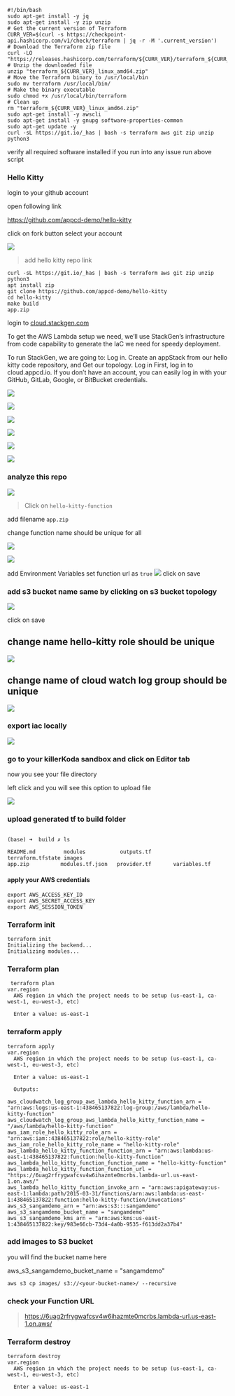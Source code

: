  
```
#!/bin/bash
sudo apt-get install -y jq
sudo apt-get install -y zip unzip
# Get the current version of Terraform
CURR_VER=$(curl -s https://checkpoint-api.hashicorp.com/v1/check/terraform | jq -r -M '.current_version')
# Download the Terraform zip file
curl -LO "https://releases.hashicorp.com/terraform/${CURR_VER}/terraform_${CURR_VER}_linux_amd64.zip"
# Unzip the downloaded file
unzip "terraform_${CURR_VER}_linux_amd64.zip"
# Move the Terraform binary to /usr/local/bin
sudo mv terraform /usr/local/bin/
# Make the binary executable
sudo chmod +x /usr/local/bin/terraform
# Clean up
rm "terraform_${CURR_VER}_linux_amd64.zip"
sudo apt-get install -y awscli
sudo apt-get install -y gnupg software-properties-common
sudo apt-get update -y
curl -sL https://git.io/_has | bash -s terraform aws git zip unzip python3
```

verify all required software installed if you run into any issue run above script 

### Hello Kitty 

login to your github account 

open following link 

 https://github.com/appcd-demo/hello-kitty

click on fork button select your account 

![](./0.png)

> add hello kitty repo link 

```
curl -sL https://git.io/_has | bash -s terraform aws git zip unzip python3
apt install zip
git clone https://github.com/appcd-demo/hello-kitty
cd hello-kitty
make build 
app.zip
```
login to [cloud.stackgen.com](https://cloud.stackgen.com/)

To get the AWS Lambda setup we need, we’ll use StackGen’s infrastructure from code capability to generate the IaC we need for speedy deployment.

To run StackGen, we are going to:
Log in.
Create an appStack from our hello kitty code repository, and
Get our topology.
Log in
First, log in to cloud.appcd.io. If you don’t have an account, you can easily log in with your GitHub, GitLab, Google, or BitBucket credentials.



![](./1.png)

![](./2.png)

![](./3.png)


![](./4.png)

![](./5.png)

![](./6.png)

### analyze this repo 

![](./7.png)

> Click on `hello-kitty-function` 

add filename `app.zip` 

change function name should be unique for all 

![](./lambda-service-namechange.png)

![](./8.png)

add Environment Variables
set function url as `true`
![](./9.png)
click on save 

### add s3 bucket name same by clicking on s3 bucket topology

![](./10.png)

click on save 

## change name hello-kitty role should be unique 

![](./change-iam-role-name.png)

## change name of cloud watch log group should be unique

![](./change-watch-log-group.png)

### export iac locally 

![](./export-iac.png)

### go to your killerKoda sandbox and click on Editor tab 

now you see your file directory 

left click and you will see this option to upload file 

![](./upload-exported-iac.png)


### upload generated tf to build folder 


```

(base) ➜  build ✗ ls

README.md         modules           outputs.tf        terraform.tfstate images 
app.zip          modules.tf.json   provider.tf       variables.tf

```
#### apply your AWS credentials 

```
export AWS_ACCESS_KEY_ID 
export AWS_SECRET_ACCESS_KEY
export AWS_SESSION_TOKEN
```
### Terraform init 

```
terraform init
Initializing the backend...
Initializing modules...
```
### Terraform plan 

```
 terraform plan
var.region
  AWS region in which the project needs to be setup (us-east-1, ca-west-1, eu-west-3, etc)

  Enter a value: us-east-1

```

### terraform apply 

```
terraform apply 
var.region
  AWS region in which the project needs to be setup (us-east-1, ca-west-1, eu-west-3, etc)

  Enter a value: us-east-1

  Outputs:

aws_cloudwatch_log_group_aws_lambda_hello_kitty_function_arn = "arn:aws:logs:us-east-1:438465137822:log-group:/aws/lambda/hello-kitty-function"
aws_cloudwatch_log_group_aws_lambda_hello_kitty_function_name = "/aws/lambda/hello-kitty-function"
aws_iam_role_hello_kitty_role_arn = "arn:aws:iam::438465137822:role/hello-kitty-role"
aws_iam_role_hello_kitty_role_name = "hello-kitty-role"
aws_lambda_hello_kitty_function_function_arn = "arn:aws:lambda:us-east-1:438465137822:function:hello-kitty-function"
aws_lambda_hello_kitty_function_function_name = "hello-kitty-function"
aws_lambda_hello_kitty_function_function_url = "https://6uag2rfrygwafcsv4w6ihazmte0mcrbs.lambda-url.us-east-1.on.aws/"
aws_lambda_hello_kitty_function_invoke_arn = "arn:aws:apigateway:us-east-1:lambda:path/2015-03-31/functions/arn:aws:lambda:us-east-1:438465137822:function:hello-kitty-function/invocations"
aws_s3_sangamdemo_arn = "arn:aws:s3:::sangamdemo"
aws_s3_sangamdemo_bucket_name = "sangamdemo"
aws_s3_sangamdemo_kms_arn = "arn:aws:kms:us-east-1:438465137822:key/983e66cb-73d4-4a0b-9535-f613dd2a37b4"

```



### add images to S3 bucket 
you will find the bucket name here 

aws_s3_sangamdemo_bucket_name = "sangamdemo"


```
aws s3 cp images/ s3://<your-bucket-name>/ --recursive
```


### check your Function URL 

> https://6uag2rfrygwafcsv4w6ihazmte0mcrbs.lambda-url.us-east-1.on.aws/


### Terraform destroy 

```
terraform destroy
var.region
  AWS region in which the project needs to be setup (us-east-1, ca-west-1, eu-west-3, etc)

  Enter a value: us-east-1 
